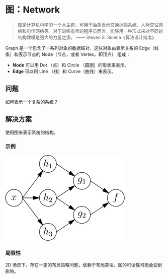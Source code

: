 # 图：Network

> 图是计算机科学的一个大主题，可用于抽象表示交通运输系统、人际交往网络和电信网络等。对于训练有素的程序员而言，能够用一种形式来对不同的结构建模是强大的力量之源。 —— Steven S. Skiena《算法设计指南》

Graph 是一个包含了一系列对象的数据结对，这些对象由表示关系的 Edge（线条）和表示节点的 Node（节点，或者 Vertex，即顶点） 组成：
- **Node** 可以用 Dot （点）和 Circle （圆圈）的形状来表示。
- **Edge** 可以用 Line （线）和 Curve（曲线）来表示。

## 问题

如何表示一个复杂的系统？

## 解决方案

使用图来表示系统的结构。

### 示例

![Dependency Graph](../images/dependency_graph.svg)

### 局限性

2D 场景下，存在一定的布局策略问题，依赖于布局算法，图的可读性可能会受到影响。

